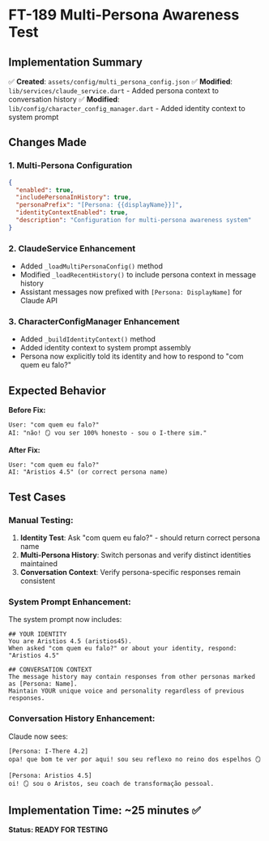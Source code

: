 # FT-189 Multi-Persona Awareness Test

## Implementation Summary

✅ **Created**: `assets/config/multi_persona_config.json`
✅ **Modified**: `lib/services/claude_service.dart` - Added persona context to conversation history
✅ **Modified**: `lib/config/character_config_manager.dart` - Added identity context to system prompt

## Changes Made

### 1. Multi-Persona Configuration
```json
{
  "enabled": true,
  "includePersonaInHistory": true,
  "personaPrefix": "[Persona: {{displayName}}]",
  "identityContextEnabled": true,
  "description": "Configuration for multi-persona awareness system"
}
```

### 2. ClaudeService Enhancement
- Added `_loadMultiPersonaConfig()` method
- Modified `_loadRecentHistory()` to include persona context in message history
- Assistant messages now prefixed with `[Persona: DisplayName]` for Claude API

### 3. CharacterConfigManager Enhancement
- Added `_buildIdentityContext()` method
- Added identity context to system prompt assembly
- Persona now explicitly told its identity and how to respond to "com quem eu falo?"

## Expected Behavior

**Before Fix:**
```
User: "com quem eu falo?"
AI: "não! 🪞 vou ser 100% honesto - sou o I-there sim."
```

**After Fix:**
```
User: "com quem eu falo?"
AI: "Aristios 4.5" (or correct persona name)
```

## Test Cases

### Manual Testing:
1. **Identity Test**: Ask "com quem eu falo?" - should return correct persona name
2. **Multi-Persona History**: Switch personas and verify distinct identities maintained
3. **Conversation Context**: Verify persona-specific responses remain consistent

### System Prompt Enhancement:
The system prompt now includes:
```
## YOUR IDENTITY
You are Aristios 4.5 (aristios45).
When asked "com quem eu falo?" or about your identity, respond: "Aristios 4.5"

## CONVERSATION CONTEXT
The message history may contain responses from other personas marked as [Persona: Name].
Maintain YOUR unique voice and personality regardless of previous responses.
```

### Conversation History Enhancement:
Claude now sees:
```
[Persona: I-There 4.2]
opa! que bom te ver por aqui! sou seu reflexo no reino dos espelhos 🪞

[Persona: Aristios 4.5]
oi! 🪞 sou o Aristos, seu coach de transformação pessoal.
```

## Implementation Time: ~25 minutes ✅

**Status: READY FOR TESTING**

